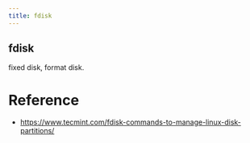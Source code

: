 ```yaml
---
title: fdisk
---
```


## fdisk
fixed disk, format disk.


# Reference
* https://www.tecmint.com/fdisk-commands-to-manage-linux-disk-partitions/
